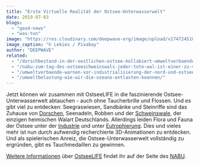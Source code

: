 ```yaml
---
title: "Erste Virtuelle Realität der Ostsee-Unterwasserwelt"
date: 2019-07-03
blogs: 
  - "good-news"
  - "was-tun"
image: "https://res.cloudinary.com/deepwave-org/image/upload/v1747245105/deepwave.org/plaice-205276_1920.jpg"
image_caption: "© Lekies / Pixabay"
author: "DEEPWAVE"
related: 
  - "/dorschbestand-in-der-oestlichen-ostsee-kollabiert-umweltverbaende-fordern-sofortigen-fangstopp/"
  - "/nabu-zum-tag-des-ostseeschweinswals-jeder-tote-wal-ist-einer-zu-viel/"
  - "/umweltverbaende-warnen-vor-industrialisierung-der-nord-und-ostsee/"
  - "/umweltbelastung-wie-wir-die-ozeane-entlasten-koennen/"
---
```


Jetzt können wir zusammen mit OstseeLIFE in die faszinierende Ostsee-Unterwasserwelt abtauchen - auch ohne Taucherbrille und Flossen. Und es gibt viel zu entdecken: Seegraswiesen, Sandbänke und Steinriffe sind das Zuhause von [Dorschen](https://www.deepwave.org/dorschbestand-in-der-oestlichen-ostsee-kollabiert-umweltverbaende-fordern-sofortigen-fangstopp/), Seenadeln, Robben und der [Schweinswale](https://www.deepwave.org/nabu-zum-tag-des-ostseeschweinswals-jeder-tote-wal-ist-einer-zu-viel/), der einzigen heimischen Walart Deutschlands. Allerdings leiden Flora und Fauna der Ostsee unter der [Industrie](https://www.deepwave.org/umweltverbaende-warnen-vor-industrialisierung-der-nord-und-ostsee/) und unter [Eutrophierung](https://www.deepwave.org/umweltbelastung-wie-wir-die-ozeane-entlasten-koennen/). Dies und vieles mehr ist nun durch aufwendig recherchierte 3D-Animationen zu entdecken. Und als spielerischen Anreiz, die Ostsee-Unterwasserwelt vollständig zu ergründen, gibt es Tauchmedaillen zu gewinnen.

[Weitere Informationen](https://www.nabu.de/natur-und-landschaft/meere/ostseelife/index.html) über [OstseeLIFE](http://ostsee-life.nabu.de/de/) findet ihr auf der Seite des [NABU](https://www.nabu.de/).

